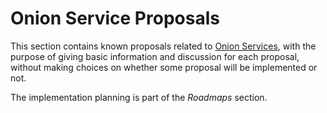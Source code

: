 # Onion Service Proposals

This section contains known proposals related to [Onion Services][], with the
purpose of giving basic information and discussion for each proposal, without
making choices on whether some proposal will be implemented or not.

The implementation planning is part of the _Roadmaps_ section.

[Onion Services]: https://community.torproject.org/onion-services/
